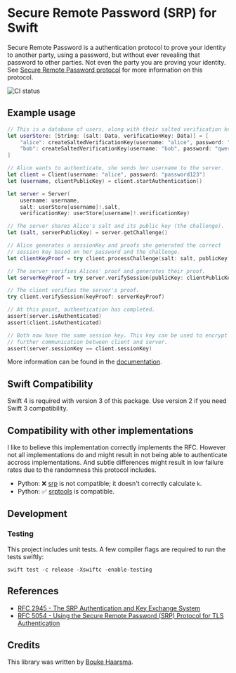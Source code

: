 Secure Remote Password (SRP) for Swift
======================================

Secure Remote Password is a authentication protocol to prove your identity to
another party, using a password, but without ever revealing that password to
other parties. Not even the party you are proving your identity. See [Secure Remote Password protocol][5] for more information on this protocol.

![CI status](https://github.com/Bouke/SRP/workflows/Test/badge.svg)

## Example usage

```swift
// This is a database of users, along with their salted verification keys
let userStore: [String: (salt: Data, verificationKey: Data)] = [
    "alice": createSaltedVerificationKey(username: "alice", password: "password123"),
    "bob": createSaltedVerificationKey(username: "bob", password: "qwerty12345"),
]

// Alice wants to authenticate, she sends her username to the server.
let client = Client(username: "alice", password: "password123")
let (username, clientPublicKey) = client.startAuthentication()

let server = Server(
    username: username,
    salt: userStore[username]!.salt,
    verificationKey: userStore[username]!.verificationKey)

// The server shares Alice's salt and its public key (the challenge).
let (salt, serverPublicKey) = server.getChallenge()

// Alice generates a sessionKey and proofs she generated the correct
// session key based on her password and the challenge.
let clientKeyProof = try client.processChallenge(salt: salt, publicKey: serverPublicKey)

// The server verifies Alices' proof and generates their proof.
let serverKeyProof = try server.verifySession(publicKey: clientPublicKey, keyProof: clientKeyProof)

// The client verifies the server's proof.
try client.verifySession(keyProof: serverKeyProof)

// At this point, authentication has completed.
assert(server.isAuthenticated)
assert(client.isAuthenticated)

// Both now have the same session key. This key can be used to encrypt
// further communication between client and server.
assert(server.sessionKey == client.sessionKey)
```

More information can be found in the [documentation](http://boukehaarsma.nl/SRP).

## Swift Compatibility

Swift 4 is required with version 3 of this package. Use version 2 if you need 
Swift 3 compatibility.

## Compatibility with other implementations

I like to believe this implementation correctly implements the RFC.
However not all implementations do and might result in not being able to
authenticate accross implementations. And subtle differences might result in
low failure rates due to the randomness this protocol includes.

* Python: ❌ [srp][2] is not compatible; it doesn't correctly calculate `k`.
* Python: ✅ [srptools][3] is compatible.

## Development

### Testing

This project includes unit tests. A few compiler flags are required to run the tests swiftly:

    swift test -c release -Xswiftc -enable-testing

## References

* [RFC 2945 - The SRP Authentication and Key Exchange System][0]
* [RFC 5054 - Using the Secure Remote Password (SRP) Protocol for TLS Authentication][1]

## Credits

This library was written by [Bouke Haarsma][4].

[0]: https://tools.ietf.org/html/rfc2945
[1]: https://tools.ietf.org/html/rfc5054
[2]: https://pypi.python.org/pypi/srp
[3]: https://pypi.python.org/pypi/srptools
[4]: https://twitter.com/BoukeHaarsma
[5]: https://en.wikipedia.org/wiki/Secure_Remote_Password_protocol
